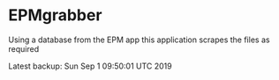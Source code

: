 # EPMgrabber
Using a database from the EPM app this application scrapes the files as required


Latest backup: Sun Sep 1 09:50:01 UTC 2019
